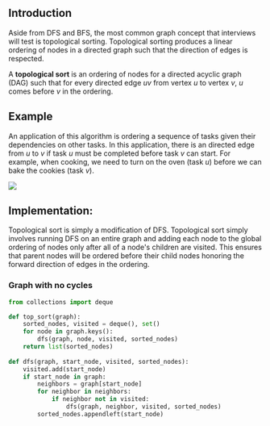 ## Introduction
Aside from DFS and BFS, the most common graph concept that interviews will test is topological sorting. Topological sorting produces a linear ordering of nodes in a directed graph such that the direction of edges is respected. 

A **topological sort** is an ordering of nodes for a directed acyclic graph (DAG) such that for every directed edge _uv_ from vertex _u_ to vertex _v_, _u_ comes before _v_ in the ordering.

## Example
An application of this algorithm is ordering a sequence of tasks given their dependencies on other tasks. In this application, there is an directed edge from _u_ to _v_ if task _u_ must be completed before task _v_ can start. For example, when cooking, we need to turn on the oven (task _u_) before we can bake the cookies (task _v_).

<img src="https://i.imgur.com/Q3MA6dZ.png"/>

## Implementation:
Topological sort is simply a modification of DFS. Topological sort simply involves running DFS on an entire graph and adding each node to the global ordering of nodes only after all of a node's children are visited. This ensures that parent nodes will be ordered before their child nodes honoring the forward direction of edges in the ordering.

### Graph with no cycles
```python
from collections import deque

def top_sort(graph):
    sorted_nodes, visited = deque(), set()
    for node in graph.keys():
        dfs(graph, node, visited, sorted_nodes)
    return list(sorted_nodes)
 
def dfs(graph, start_node, visited, sorted_nodes):
    visited.add(start_node)
    if start_node in graph:
        neighbors = graph[start_node]
        for neighbor in neighbors:
            if neighbor not in visited:
                dfs(graph, neighbor, visited, sorted_nodes)
        sorted_nodes.appendleft(start_node)
```